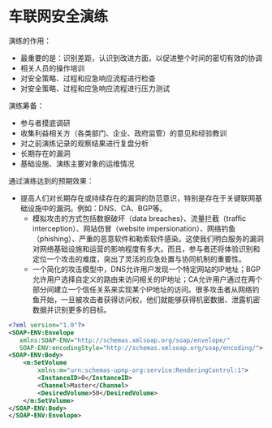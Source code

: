 

# 车联网安全演练

演练的作用：
- 最重要的是：识别差距，认识到改进方面，以促进整个时间的密切有效的协调
- 相关人员的操作培训
- 对安全策略、过程和应急响应流程进行检查
- 对安全策略、过程和应急响应流程进行压力测试


演练筹备：
- 参与者摸底调研
- 收集利益相关方（各类部门、企业、政府监管）的意见和经验教训
- 对之前演练记录的观察结果进行复盘分析
- 长期存在的漏洞
- 基础设施、演练主要对象的运维情况


通过演练达到的预期效果：
- 提高人们对长期存在或持续存在的漏洞的防范意识，特别是存在于关键联网基础设施中的漏洞。例如：DNS、CA、BGP等。
  - 模拟攻击的方式包括数据破坏（data breaches）、流量拦截（traffic interception）、网站仿冒（website impersionation）、网络钓鱼（phishing）、严重的恶意软件和勒索软件感染。这使我们明白服务的漏洞对网络基础设施和运营的影响程度有多大。而且，参与者还将体验识别和定位一个攻击的难度，突出了灵活的应急处置与协同机制的重要性。
  - 一个简化的攻击模型中，DNS允许用户发现一个特定网站的IP地址；BGP允许用户选择自定义的路由来访问相关的IP地址；CA允许用户通过在两个部分间建立一个信任关系来实现某个IP地址的访问。很多攻击者从网络钓鱼开始，一旦被攻击者获得访问权，他们就能够获得机密数据、泄露机密数据并识别更多的目标。

```xml
<?xml version="1.0"?>
<SOAP-ENV:Envelope 
   xmlns:SOAP-ENV="http://schemas.xmlsoap.org/soap/envelope/" 
   SOAP-ENV:encodingStyle="http://schemas.xmlsoap.org/soap/encoding/">
<SOAP-ENV:Body>
    <m:SetVolume 
        xmlns:m="urn:schemas-upnp-org:service:RenderingControl:1">
        <InstanceID>0</InstanceID>
        <Channel>Master</Channel>
        <DesiredVolume>50</DesiredVolume>
    </m:SetVolume>
</SOAP-ENV:Body>
</SOAP-ENV:Envelope> 
```